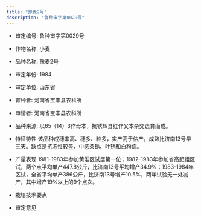 ```yaml
---
title: "豫麦2号"
description: "鲁种审字第0029号"
---
```

* 审定编号:  鲁种审字第0029号

*  作物名称:  小麦

*  品种名称:  豫麦2号

*  审定年份:  1984

*  审定单位:  山东省

* 育种者:  河南省宝丰县农科所

*  申请者:  河南省宝丰县农科所

*  品种来源:  以65（14）3作母本，抗锈辉县红作父本杂交选育而成。

*  特征特性
该品种成穗率高、穗多、粒多，实产高于估产，成熟比济南13号早三天。缺点是抗冻性较差，中感条锈、叶锈和白粉病。

*  产量表现
1981-1983年参加黄淮区试居第一位；1982-1983年参加省高肥组区试，两个点平均单产447.8公斤，比济南13号平均增产34.9%；1983-1984年区试，全省平均单产386公斤，比济南13号增产10.5%，两年试验无一处减产，其中增产19%以上的9个点次。

*  栽培技术要点


*  审定意见

